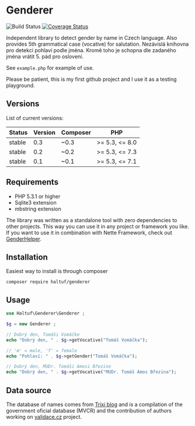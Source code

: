 Genderer
========

![Build Status](https://github.com/haltuf/genderer/actions/workflows/ci.yml/badge.svg) [![Coverage Status](https://coveralls.io/repos/haltuf/genderer/badge.svg)](https://coveralls.io/r/haltuf/genderer)

Independent library to detect gender by name in Czech language. Also provides 5th grammatical case (vocative) for salutation.
Nezávislá knihovna pro detekci pohlaví podle jména. Kromě toho je schopna dle zadaného jména vrátit 5. pád pro oslovení.

See `example.php` for example of use.

Please be patient, this is my first github project and I use it as a testing playground.

Versions
--------

List of current versions:

Status | Version | Composer | PHP
--- | --- | --- | ---
stable | 0.3 | ~0.3 | &gt;= 5.3, <= 8.0
stable | 0.2 | ~0.2 | &gt;= 5.3, <= 7.3
stable | 0.1 | ~0.1 | &gt;= 5.3, <= 7.1


Requirements
------------
- PHP 5.3.1 or higher
- Sqlite3 extension
- mbstring extension 

The library was written as a standalone tool with zero dependencies to other projects.
This way you can use it in any project or framework you like.
If you want to use it in combination with Nette Framework, check out [GenderHelper](https://www.github.com/haltuf/gender-helper).

Installation
------------

Easiest way to install is through composer
```
composer require haltuf/genderer
```

Usage
-----

```php
use Haltuf\Genderer\Genderer ;

$g = new Genderer ;

// Dobrý den, Tomáši Vomáčko
echo "Dobrý den, " . $g->getVocative("Tomáš Vomáčka");

// 'm' = male, 'f' = female
echo "Pohlaví: " . $g->getGender("Tomáš Vomáčka");

// Dobrý den, MUDr. Tomáši Amosi Březino
echo "Dobrý den, " . $g->getVocative("MUDr. Tomáš Amos Březina");
```

Data source
-----------
The database of names comes from [Trixi blog](http://blog.trixi.cz/2012/08/5-pady-vsech-jmen-osob-v-cr-volne-ke-stazeni/) and is a compilation of the government oficial database (MVCR) and the contribution of authors working on [validace.cz](http://www.validace.cz) project.
